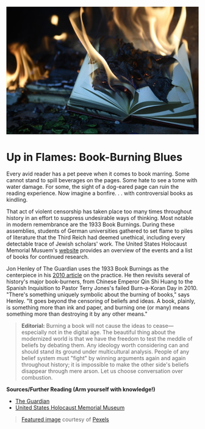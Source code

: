 ![Blazing Books](https://github.com/MMOG77/01-My-Blog/blob/master/Blazing_Books.jpeg)
# Up in Flames: Book-Burning Blues

Every avid reader has a pet peeve when it comes to book marring. Some cannot stand to spill beverages on the pages. Some hate to see a tome with water damage. For some, the sight of a dog-eared page can ruin the reading experience. Now imagine a bonfire. . . with controversial books as kindling.

That act of violent censorship has taken place too many times throughout history in an effort to suppress undesirable ways of thinking. Most notable in modern remembrance are the 1933 Book Burnings. During these assemblies, students of German universities gathered to set flame to piles of literature that the Third Reich had deemed unethical, including every detectable trace of Jewish scholars' work. The United States Holocaust Memorial Musuem's [website](https://www.ushmm.org/collections/bibliography/1933-book-burnings#h16) provides an overview of the events and a list of books for continued research.

Jon Henley of The Guardian uses the 1933 Book Burnings as the centerpiece in his [2010 article](https://www.theguardian.com/books/2010/sep/10/book-burning-quran-history-nazis) on the practice. He then revisits several of history's major book-burners, from Chinese Emperor Qin Shi Huang to the Spanish Inquisition to Pastor Terry Jones's failed Burn-a-Koran Day in 2010. "There's something uniquely symbolic about the burning of books," says Henley. "It goes beyond the censoring of beliefs and ideas. A book, plainly, is something more than ink and paper, and burning one (or many) means something more than destroying it by any other means."

> **Editorial:** Burning a book will not cause the ideas to cease&mdash;especially not in the digital age. The beautiful thing about the modernized world is that we have the freedom to test the meddle of beliefs by debating them. Any ideology worth considering can and should stand its ground under multicultural analysis. People of any belief system must "fight" by winning arguments again and again throughout history; it is impossible to make the other side's beliefs disappear through mere arson. Let us choose conversation over combustion.

**Sources/Further Reading (Arm yourself with knowledge!)**
* [The Guardian](https://www.theguardian.com/books/2010/sep/10/book-burning-quran-history-nazis)
* [United States Holocaust Memorial Museum](https://www.ushmm.org/collections/bibliography/1933-book-burnings#h16)

> [Featured image](https://www.pexels.com/photo/burning-book-page-1474928/) courtesy of [Pexels](https://www.pexels.com/)
